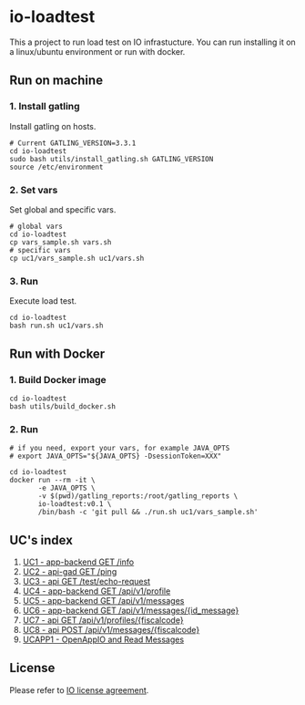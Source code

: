 # io-loadtest

This a project to run load test on IO infrastucture.
You can run installing it on a linux/ubuntu environment or run with docker.

## Run on machine

### 1. Install gatling

Install gatling on hosts.

```
# Current GATLING_VERSION=3.3.1
cd io-loadtest
sudo bash utils/install_gatling.sh GATLING_VERSION
source /etc/environment
```

### 2. Set vars

Set global and specific vars.

```
# global vars
cd io-loadtest
cp vars_sample.sh vars.sh
# specific vars
cp uc1/vars_sample.sh uc1/vars.sh
```

### 3. Run

Execute load test.

```
cd io-loadtest
bash run.sh uc1/vars.sh
```

## Run with Docker

### 1. Build Docker image

```
cd io-loadtest
bash utils/build_docker.sh
```

### 2. Run

```
# if you need, export your vars, for example JAVA_OPTS
# export JAVA_OPTS="${JAVA_OPTS} -DsessionToken=XXX"

cd io-loadtest
docker run --rm -it \
       -e JAVA_OPTS \
       -v $(pwd)/gatling_reports:/root/gatling_reports \
       io-loadtest:v0.1 \
       /bin/bash -c 'git pull && ./run.sh uc1/vars_sample.sh'
```

## UC's index

1. [UC1 - app-backend GET /info](uc1/README.md)
1. [UC2 - api-gad GET /ping](uc2/README.md)
1. [UC3 - api GET /test/echo-request](uc3/README.md)
1. [UC4 - app-backend GET /api/v1/profile](uc4/README.md)
1. [UC5 - app-backend GET /api/v1/messages](uc5/README.md)
1. [UC6 - app-backend GET /api/v1/messages/{id_message}](uc6/README.md)
1. [UC7 - api GET /api/v1/profiles/{fiscalcode}](uc7/README.md)
1. [UC8 - api POST /api/v1/messages/{fiscalcode}](uc8/README.md)
1. [UCAPP1 - OpenAppIO and Read Messages](ucapp1/README.md)

## License
Please refer to [IO license agreement](https://github.com/pagopa/io-app/blob/master/LICENSE).
